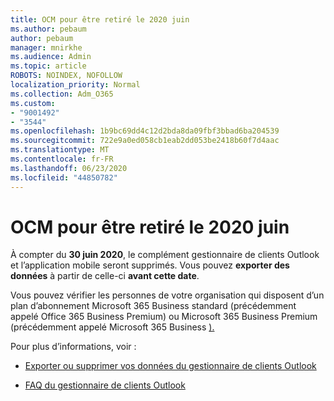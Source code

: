 ```yaml
---
title: OCM pour être retiré le 2020 juin
ms.author: pebaum
author: pebaum
manager: mnirkhe
ms.audience: Admin
ms.topic: article
ROBOTS: NOINDEX, NOFOLLOW
localization_priority: Normal
ms.collection: Adm_O365
ms.custom:
- "9001492"
- "3544"
ms.openlocfilehash: 1b9bc69dd4c12d2bda8da09fbf3bbad6ba204539
ms.sourcegitcommit: 722e9a0ed058cb1eab2dd053be2418b60f7d4aac
ms.translationtype: MT
ms.contentlocale: fr-FR
ms.lasthandoff: 06/23/2020
ms.locfileid: "44850782"
---
```

# <a name="ocm-to-be-retired-june-2020"></a>OCM pour être retiré le 2020 juin


À compter du **30 juin 2020**, le complément gestionnaire de clients Outlook et l’application mobile seront supprimés. Vous pouvez **exporter des données** à partir de celle-ci **avant cette date**.  

Vous pouvez vérifier les personnes de votre organisation qui disposent d’un plan d’abonnement Microsoft 365 Business standard (précédemment appelé Office 365 Business Premium) ou Microsoft 365 Business Premium (précédemment appelé Microsoft 365 Business [).](https://admin.microsoft.com/AdminPortal/Home?ref=/users)

Pour plus d’informations, voir :

- [Exporter ou supprimer vos données du gestionnaire de clients Outlook](https://support.office.com/article/1a421cb4-e8de-4b44-bfb8-710b92820439)

- [FAQ du gestionnaire de clients Outlook](https://support.office.com/article/88e127ca-43a1-4c9d-8d52-6ad3a80f9c32)

